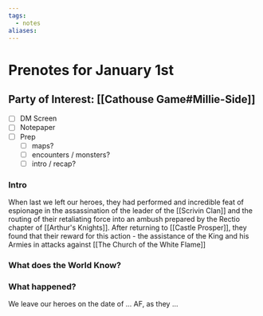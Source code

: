 ```yaml
---
tags:
  - notes
aliases:
---
```


# Prenotes for January 1st
## Party of Interest: [[Cathouse Game#Millie-Side]]
- [ ] DM Screen
- [ ] Notepaper
- [ ] Prep
	- [ ] maps?
	- [ ] encounters / monsters?
	- [ ] intro / recap?

### Intro

When last we left our heroes, they had performed and incredible feat of espionage in the assassination of the leader of the [[Scrivin Clan]] and the routing of their retaliating force into an ambush prepared by the Rectio chapter of [[Arthur's Knights]]. After returning to [[Castle Prosper]], they found that their reward for this action - the assistance of the King and his Armies in attacks against [[The Church of the White Flame]]

### What does the World Know?


### What happened?


We leave our heroes on the date of ... AF, as they ...